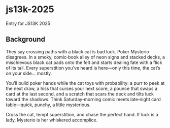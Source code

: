 # js13k-2025
Entry for JS13K 2025

## Background
They say crossing paths with a black cat is bad luck. Poker Mysterio disagrees. In a smoky, comic‑book alley of neon signs and stacked decks, a mischievous black cat pads onto the felt and starts dealing fate with a flick of its tail. Every superstition you’ve heard is here—only this time, the cat’s on your side… mostly.

You’ll build poker hands while the cat toys with probability: a purr to peek at the next draw, a hiss that curses your next score, a pounce that swaps a card at the last second, and a scratch that scars the deck and tilts luck toward the shadows. Think Saturday‑morning comic meets late‑night card table—quick, punchy, a little mysterious.

Cross the cat, tempt superstition, and chase the perfect hand. If luck is a lady, Mysterio is her whiskered accomplice.
